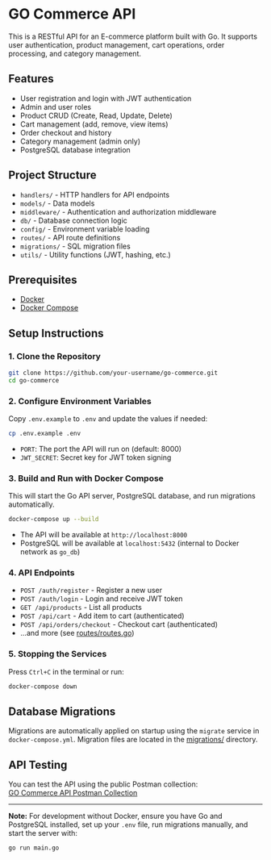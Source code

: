 # GO Commerce API

This is a RESTful API for an E-commerce platform built with Go. It supports user authentication, product management, cart operations, order processing, and category management.

## Features

- User registration and login with JWT authentication
- Admin and user roles
- Product CRUD (Create, Read, Update, Delete)
- Cart management (add, remove, view items)
- Order checkout and history
- Category management (admin only)
- PostgreSQL database integration

## Project Structure

- `handlers/` - HTTP handlers for API endpoints
- `models/` - Data models
- `middleware/` - Authentication and authorization middleware
- `db/` - Database connection logic
- `config/` - Environment variable loading
- `routes/` - API route definitions
- `migrations/` - SQL migration files
- `utils/` - Utility functions (JWT, hashing, etc.)

## Prerequisites

- [Docker](https://www.docker.com/get-started)
- [Docker Compose](https://docs.docker.com/compose/)

## Setup Instructions

### 1. Clone the Repository

```sh
git clone https://github.com/your-username/go-commerce.git
cd go-commerce
```

### 2. Configure Environment Variables

Copy `.env.example` to `.env` and update the values if needed:

```sh
cp .env.example .env
```

- `PORT`: The port the API will run on (default: 8000)
- `JWT_SECRET`: Secret key for JWT token signing

### 3. Build and Run with Docker Compose

This will start the Go API server, PostgreSQL database, and run migrations automatically.

```sh
docker-compose up --build
```

- The API will be available at `http://localhost:8000`
- PostgreSQL will be available at `localhost:5432` (internal to Docker network as `go_db`)

### 4. API Endpoints

- `POST /auth/register` - Register a new user
- `POST /auth/login` - Login and receive JWT token
- `GET /api/products` - List all products
- `POST /api/cart` - Add item to cart (authenticated)
- `POST /api/orders/checkout` - Checkout cart (authenticated)
- ...and more (see [routes/routes.go](routes/routes.go))

### 5. Stopping the Services

Press `Ctrl+C` in the terminal or run:

```sh
docker-compose down
```

## Database Migrations

Migrations are automatically applied on startup using the `migrate` service in `docker-compose.yml`. Migration files are located in the [migrations/](migrations/) directory.


## API Testing

You can test the API using the public Postman collection:  
[GO Commerce API Postman Collection](https://www.postman.com/nemoh3618/public-workspace/collection/u2bc35o/ego-commerce?action=share&creator=31642937)

---

**Note:** For development without Docker, ensure you have Go and PostgreSQL installed, set up your `.env` file, run migrations manually, and start the server with:

```sh
go run main.go
```